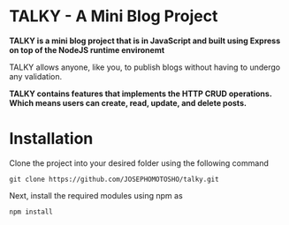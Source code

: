# TALKY - A Mini Blog Project

**TALKY is a mini blog project that is in JavaScript and built using Express on top of the NodeJS runtime environemt**

TALKY allows anyone, like you, to publish blogs without having to undergo any validation.

**TALKY contains features that implements the HTTP CRUD operations. Which means users can create, read, update, and delete posts.**

# Installation

Clone the project into your desired folder using the following command

```
git clone https://github.com/JOSEPHOMOTOSHO/talky.git
```

Next, install the required modules using npm as

```
npm install
```
